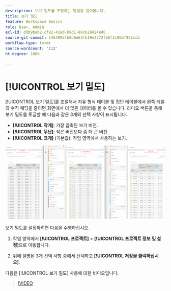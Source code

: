 ```yaml
---
description: 보기 밀도를 조정하는 방법을 알아봅니다.
title: 보기 밀도
feature: Workspace Basics
role: User, Admin
exl-id: ddb9bab2-cf92-41ad-b8d1-86c626024ed6
source-git-commit: 5454995fb9d6e63fb19e2272f66f3c96bf951ccb
workflow-type: tm+mt
source-wordcount: '112'
ht-degree: 100%

---
```


# [!UICONTROL 보기 밀도]

[!UICONTROL 보기 밀도]를 조절해서 자유 형식 테이블 및 집단 테이블에서 왼쪽 레일의 수직 패딩을 줄이면 화면에서 더 많은 데이터를 볼 수 있습니다. 라디오 버튼을 통해 보기 밀도를 토글할 때 다음과 같은 3개의 선택 사항이 표시됩니다.

- **[!UICONTROL 작게]**: 가장 압축된 보기 버전.
- **[!UICONTROL 무난]**: 작은 버전보다 좀 더 큰 버전.
- **[!UICONTROL 크게]** (기본값): 작업 영역에서 사용하는 보기.

![](assets/view-density.png)

보기 밀도를 설정하려면 다음을 수행하십시오.

1. 작업 영역에서 **[!UICONTROL 프로젝트]** > **[!UICONTROL 프로젝트 정보 및 설정]**&#x200B;으로 이동합니다.

1. 위에 설명된 3개 선택 사항 중에서 선택하고 **[!UICONTROL 저장을 클릭하십시오]**.

다음은 [!UICONTROL 보기 밀도] 사용에 대한 비디오입니다.

>[!VIDEO](https://video.tv.adobe.com/v/25963/?quality=12)
